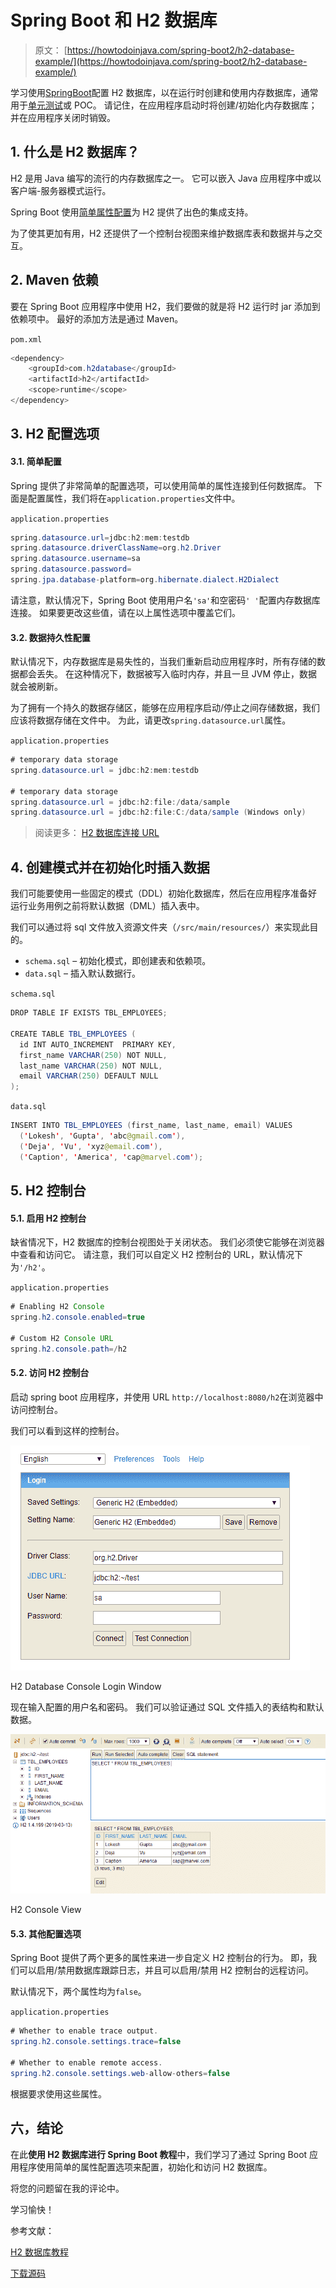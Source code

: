 # Spring Boot 和 H2 数据库

> 原文： [https://howtodoinjava.com/spring-boot2/h2-database-example/](https://howtodoinjava.com/spring-boot2/h2-database-example/)

学习使用[SpringBoot](https://howtodoinjava.com/spring-boot-tutorials/)配置 H2 数据库，以在运行时创建和使用内存数据库，通常用于[单元测试](https://howtodoinjava.com/junit-4/)或 POC。 请记住，在应用程序启动时将创建/初始化内存数据库； 并在应用程序关闭时销毁。

## 1\. 什么是 H2 数据库？

H2 是用 Java 编写的流行的内存数据库之一。 它可以嵌入 Java 应用程序中或以客户端-服务器模式运行。

Spring Boot 使用[简单属性配置](https://docs.spring.io/spring-boot/docs/current/reference/html/common-application-properties.html)为 H2 提供了出色的集成支持。

为了使其更加有用，H2 还提供了一个控制台视图来维护数据库表和数据并与之交互。

## 2\. Maven 依赖

要在 Spring Boot 应用程序中使用 H2，我们要做的就是将 H2 运行时 jar 添加到依赖项中。 最好的添加方法是通过 Maven。

`pom.xml`

```java
<dependency>
    <groupId>com.h2database</groupId>
    <artifactId>h2</artifactId>
    <scope>runtime</scope>
</dependency>

```

## 3\. H2 配置选项

#### 3.1. 简单配置

Spring 提供了非常简单的配置选项，可以使用简单的属性连接到任何数据库。 下面是配置属性，我们将在`application.properties`文件中。

`application.properties`

```java
spring.datasource.url=jdbc:h2:mem:testdb
spring.datasource.driverClassName=org.h2.Driver
spring.datasource.username=sa
spring.datasource.password=
spring.jpa.database-platform=org.hibernate.dialect.H2Dialect

```

请注意，默认情况下，Spring Boot 使用用户名`'sa'`和空密码`' '`配置内存数据库连接。 如果要更改这些值，请在以上属性选项中覆盖它们。

#### 3.2. 数据持久性配置

默认情况下，内存数据库是易失性的，当我们重新启动应用程序时，所有存储的数据都会丢失。 在这种情况下，数据被写入临时内存，并且一旦 JVM 停止，数据就会被刷新。

为了拥有一个持久的数据存储区，能够在应用程序启动/停止之间存储数据，我们应该将数据存储在文件中。 为此，请更改`spring.datasource.url`属性。

`application.properties`

```java
# temporary data storage
spring.datasource.url = jdbc:h2:mem:testdb

# temporary data storage
spring.datasource.url = jdbc:h2:file:/data/sample
spring.datasource.url = jdbc:h2:file:C:/data/sample (Windows only)

```

> 阅读更多： [H2 数据库连接 URL](http://www.h2database.com/html/features.html#database_url)

## 4\. 创建模式并在初始化时插入数据

我们可能要使用一些固定的模式（DDL）初始化数据库，然后在应用程序准备好运行业务用例之前将默认数据（DML）插入表中。

我们可以通过将 sql 文件放入资源文件夹（`/src/main/resources/`）来实现此目的。

*   `schema.sql` – 初始化模式，即创建表和依赖项。
*   `data.sql` – 插入默认数据行。

`schema.sql`

```java
DROP TABLE IF EXISTS TBL_EMPLOYEES;

CREATE TABLE TBL_EMPLOYEES (
  id INT AUTO_INCREMENT  PRIMARY KEY,
  first_name VARCHAR(250) NOT NULL,
  last_name VARCHAR(250) NOT NULL,
  email VARCHAR(250) DEFAULT NULL
);

```

`data.sql`

```java
INSERT INTO TBL_EMPLOYEES (first_name, last_name, email) VALUES
  ('Lokesh', 'Gupta', 'abc@gmail.com'),
  ('Deja', 'Vu', 'xyz@email.com'),
  ('Caption', 'America', 'cap@marvel.com');

```

## 5\. H2 控制台

#### 5.1. 启用 H2 控制台

缺省情况下，H2 数据库的控制台视图处于关闭状态。 我们必须使它能够在浏览器中查看和访问它。 请注意，我们可以自定义 H2 控制台的 URL，默认情况下为`'/h2'`。

`application.properties`

```java
# Enabling H2 Console
spring.h2.console.enabled=true

# Custom H2 Console URL
spring.h2.console.path=/h2

```

#### 5.2. 访问 H2 控制台

启动 spring boot 应用程序，并使用 URL `http://localhost:8080/h2`在浏览器中访问控制台。

我们可以看到这样的控制台。

![H2 Database Console Login Window](img/28ee51283d90b00ccd88db85a9aeb842.jpg)

H2 Database Console Login Window

现在输入配置的用户名和密码。 我们可以验证通过 SQL 文件插入的表结构和默认数据。

![H2 Console View](img/36a7a0b18a8d5d0058f190b962ddfe1e.jpg)

H2 Console View

#### 5.3. 其他配置选项

Spring Boot 提供了两个更多的属性来进一步自定义 H2 控制台的行为。 即，我们可以启用/禁用数据库跟踪日志，并且可以启用/禁用 H2 控制台的远程访问。

默认情况下，两个属性均为`false`。

`application.properties`

```java
# Whether to enable trace output.
spring.h2.console.settings.trace=false 

# Whether to enable remote access.
spring.h2.console.settings.web-allow-others=false 

```

根据要求使用这些属性。

## 六，结论

在此**使用 H2 数据库进行 Spring Boot 教程**中，我们学习了通过 Spring Boot 应用程序使用简单的属性配置选项来配置，初始化和访问 H2 数据库。

将您的问题留在我的评论中。

学习愉快！

参考文献：

[H2 数据库教程](http://www.h2database.com/html/tutorial.html)

[下载源码](https://howtodoinjava.com/wp-content/downloads/spring-boot-hibernate-crud-demo.zip)